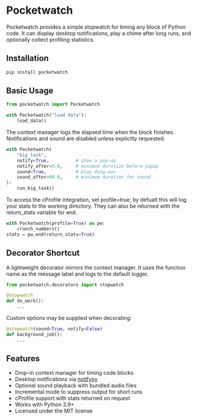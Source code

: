 # Pocketwatch

Pocketwatch provides a simple stopwatch for timing any block of Python code. It
can display desktop notifications, play a chime after long runs, and optionally
collect profiling statistics.

## Installation

```bash
pip install pocketwatch
```

## Basic Usage

```python
from pocketwatch import Pocketwatch

with Pocketwatch("load data"):
    load_data()
```

The context manager logs the elapsed time when the block finishes. Notifications
and sound are disabled unless explicitly requested.

```python
with Pocketwatch(
    "big task",
    notify=True,          # show a pop-up
    notify_after=5.0,     # minimum duration before popup
    sound=True,           # play ding.wav
    sound_after=60.0,     # minimum duration for sound
):
    run_big_task()
```

To access the cProfile integration, set profile=true; by defualt this will log your stats to the working directory. They can also be returned with the return_stats variable for end.

```python
with Pocketwatch(profile=True) as pw:
    crunch_numbers()
stats = pw.end(return_stats=True)
```

## Decorator Shortcut

A lightweight decorator mirrors the context manager. It uses the function name
as the message label and logs to the default logger.

```python
from pocketwatch.decorators import stopwatch

@stopwatch
def do_work():
    ...
```

Custom options may be supplied when decorating:

```python
@stopwatch(sound=True, notify=False)
def background_job():
    ...
```

## Features

- Drop-in context manager for timing code blocks
- Desktop notifications via [notifypy](https://pypi.org/project/notifypy/)
- Optional sound playback with bundled audio files
- Incremental mode to suppress output for short runs
- cProfile support with stats returned on request
- Works with Python 3.9+
- Licensed under the MIT license

